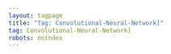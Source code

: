 ```yaml
---
layout: tagpage
title: "Tag: Convolutional-Neural-Network]"
tag: Convolutional-Neural-Network]
robots: noindex
---
```


